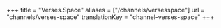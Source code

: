 +++
title = "Verses.Space"
aliases = ["/channels/versesspace"]
url = "channels/verses-space"
translationKey = "channel-verses-space"
+++
